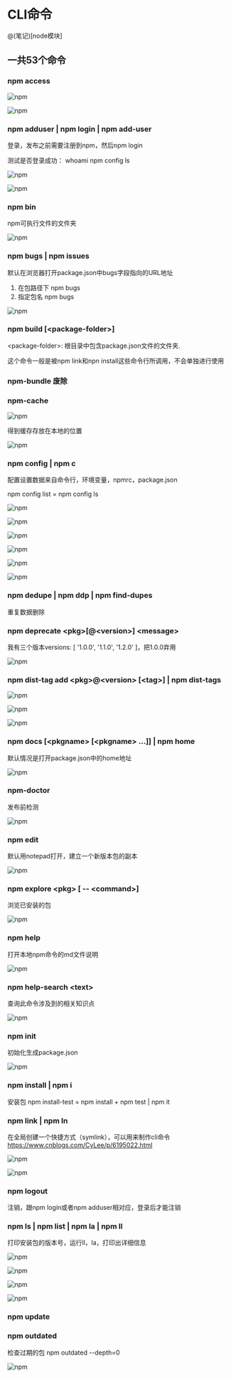 # CLI命令

@(笔记)[node模块]

一共53个命令
-------------------

### npm access

![npm](https://github.com/lhywell/book/blob/master/node/img/400.png)

![npm](https://github.com/lhywell/book/blob/master/node/img/401.png)

### npm adduser | npm login | npm add-user 
登录，发布之前需要注册到npm，然后npm login

测试是否登录成功：
whoami
npm config ls

![npm](https://github.com/lhywell/book/blob/master/node/img/402.png)

![npm](https://github.com/lhywell/book/blob/master/node/img/403.png)

### npm bin
npm可执行文件的文件夹

![npm](https://github.com/lhywell/book/blob/master/node/img/404.png)

### npm bugs | npm issues
默认在浏览器打开package.json中bugs字段指向的URL地址
1. 在包路径下 npm bugs
2. 指定包名 npm bugs <package>

![npm](https://github.com/lhywell/book/blob/master/node/img/405.png)

### npm build \[\<package-folder\>\]
\<package-folder\>: 根目录中包含package.json文件的文件夹.

这个命令一般是被npm link和npn install这些命令行所调用，不会单独进行使用


### npm-bundle 废除

### npm-cache

![npm](https://github.com/lhywell/book/blob/master/node/img/406.png)

得到缓存存放在本地的位置

![npm](https://github.com/lhywell/book/blob/master/node/img/407.png)

### npm config | npm c
配置设置数据来自命令行，环境变量，npmrc，package.json

npm config list = npm config ls

![npm](https://github.com/lhywell/book/blob/master/node/img/408.png)

![npm](https://github.com/lhywell/book/blob/master/node/img/409.png)

![npm](https://github.com/lhywell/book/blob/master/node/img/410.png)

![npm](https://github.com/lhywell/book/blob/master/node/img/411.png)

![npm](https://github.com/lhywell/book/blob/master/node/img/412.png)

![npm](https://github.com/lhywell/book/blob/master/node/img/413.png)


### npm dedupe | npm ddp | npm find-dupes
重复数据删除


### npm deprecate \<pkg\>\[\@\<version\>\] \<message\> 
我有三个版本versions: [ '1.0.0', '1.1.0', '1.2.0' ]，把1.0.0弃用

![npm](https://github.com/lhywell/book/blob/master/node/img/414.png)



### npm dist-tag add \<pkg\>\@\<version\> \[\<tag\>\] | npm dist-tags

![npm](https://github.com/lhywell/book/blob/master/node/img/415.png)

![npm](https://github.com/lhywell/book/blob/master/node/img/416.png)

![npm](https://github.com/lhywell/book/blob/master/node/img/417.png)

### npm docs \[\<pkgname\> \[\<pkgname\> ...\]\] | npm home
默认情况是打开package.json中的home地址

![npm](https://github.com/lhywell/book/blob/master/node/img/418.png)

### npm-doctor
发布前检测

![npm](https://github.com/lhywell/book/blob/master/node/img/419.png)

### npm edit
默认用notepad打开，建立一个新版本包的副本

![npm](https://github.com/lhywell/book/blob/master/node/img/420.png)


### npm explore \<pkg\> \[ -- \<command\>\]
浏览已安装的包

![npm](https://github.com/lhywell/book/blob/master/node/img/421.png)

### npm help
打开本地npm命令的md文件说明

![npm](https://github.com/lhywell/book/blob/master/node/img/422.png)

### npm help-search \<text\> 
查询此命令涉及到的相关知识点

![npm](https://github.com/lhywell/book/blob/master/node/img/423.png)


### npm init
初始化生成package.json

![npm](https://github.com/lhywell/book/blob/master/node/img/424.png)

### npm install | npm i
安装包
npm install-test = npm install + npm test | npm it

### npm link | npm ln
在全局创建一个快捷方式（symlink），可以用来制作cli命令
https://www.cnblogs.com/CyLee/p/6195022.html

![npm](https://github.com/lhywell/book/blob/master/node/img/425.png)

![npm](https://github.com/lhywell/book/blob/master/node/img/426.png)

### npm logout
注销，跟npm login或者npm adduser相对应，登录后才能注销

### npm ls | npm list | npm la | npm ll
打印安装包的版本号，运行ll，la，打印出详细信息

![npm](https://github.com/lhywell/book/blob/master/node/img/427.png)

![npm](https://github.com/lhywell/book/blob/master/node/img/428.png)

![npm](https://github.com/lhywell/book/blob/master/node/img/429.png)

![npm](https://github.com/lhywell/book/blob/master/node/img/430.png)

### npm update

### npm outdated
检查过期的包
npm outdated --depth=0

![npm](https://github.com/lhywell/book/blob/master/node/img/431.png)